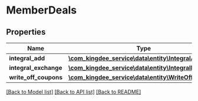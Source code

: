 # MemberDeals

## Properties
Name | Type | Description | Notes
------------ | ------------- | ------------- | -------------
**integral_add** | [**\com_kingdee_service\data\entity\IntegralAdd**](IntegralAdd.md) |  | [optional] 
**integral_exchange** | [**\com_kingdee_service\data\entity\IntegralExchange**](IntegralExchange.md) |  | [optional] 
**write_off_coupons** | [**\com_kingdee_service\data\entity\WriteOffCoupons**](WriteOffCoupons.md) |  | [optional] 

[[Back to Model list]](../README.md#documentation-for-models) [[Back to API list]](../README.md#documentation-for-api-endpoints) [[Back to README]](../README.md)


